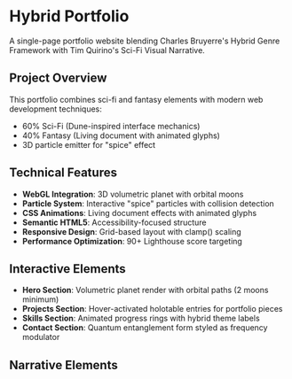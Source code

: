 # Hybrid Portfolio

A single-page portfolio website blending Charles Bruyerre's Hybrid Genre Framework with Tim Quirino's Sci-Fi Visual Narrative.

## Project Overview

This portfolio combines sci-fi and fantasy elements with modern web development techniques:

- 60% Sci-Fi (Dune-inspired interface mechanics)
- 40% Fantasy (Living document with animated glyphs)
- 3D particle emitter for "spice" effect

## Technical Features

- **WebGL Integration**: 3D volumetric planet with orbital moons
- **Particle System**: Interactive "spice" particles with collision detection
- **CSS Animations**: Living document effects with animated glyphs
- **Semantic HTML5**: Accessibility-focused structure
- **Responsive Design**: Grid-based layout with clamp() scaling
- **Performance Optimization**: 90+ Lighthouse score targeting

## Interactive Elements

- **Hero Section**: Volumetric planet render with orbital paths (2 moons minimum)
- **Projects Section**: Hover-activated holotable entries for portfolio pieces
- **Skills Section**: Animated progress rings with hybrid theme labels
- **Contact Section**: Quantum entanglement form styled as frequency modulator

## Narrative Elements

- **Dynamic CTA**: "Harness the Voice" button that changes based on planetary alignment
- **Scroll-triggered Lore**: Text entries from the "Imperial Design Archives"
- **Animated Glyphs**: Fantasy elements with pulsing, living document effects

## Development Workflow

This project was created using MCP (Model Context Protocol) tools and follows these execution steps:

1. Created directory structure
2. Developed semantic HTML5 structure
3. Applied CSS styling with variables and responsive design
4. Added JavaScript interactivity
5. Implemented progressive enhancements
6. Added performance optimizations

## Browser Compatibility

- Modern browsers with WebGL support (Chrome, Firefox, Safari, Edge)
- Fallback modes for legacy browsers
- Accessibility considerations, including reduced motion preferences

## Getting Started

1. Clone this repository
2. Open `index.html` in your browser
3. No build tools required - vanilla HTML, CSS, and JavaScript

## Credits

- Inspired by Charles Bruyerre's Hybrid Genre Framework
- Visual narrative approach from Tim Quirino's Sci-Fi Framework
- Dune-inspired interface mechanics and terminology

## License

MIT License - Use freely and adapt as needed for personal or commercial projects.
